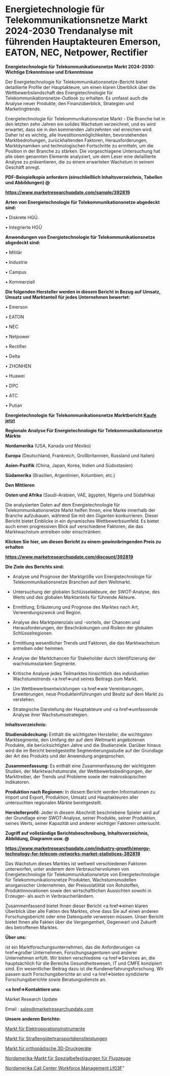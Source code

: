 # Energietechnologie für Telekommunikationsnetze Markt 2024-2030 Trendanalyse mit führenden Hauptakteuren Emerson, EATON, NEC, Netpower, Rectifier

<strong>Energietechnologie für Telekommunikationsnetze Markt 2024-2030: Wichtige Erkenntnisse und Erkenntnisse</strong>

Der Energietechnologie für Telekommunikationsnetze-Bericht bietet detaillierte Profile der Hauptakteure, um einen klaren Überblick über die Wettbewerbslandschaft des Energietechnologie für Telekommunikationsnetze-Outlook zu erhalten. Es umfasst auch die Analyse neuer Produkte, den Finanzüberblick, Strategien und Marketingtrends.

Energietechnologie für Telekommunikationsnetze Markt - Die Branche hat in den letzten zehn Jahren ein solides Wachstum verzeichnet, und es wird erwartet, dass sie in den kommenden Jahrzehnten viel erreichen wird. Daher ist es wichtig, alle Investitionsmöglichkeiten, bevorstehenden Marktbedrohungen, zurückhaltenden Faktoren, Herausforderungen, Marktdynamiken und technologischen Fortschritte zu ermitteln, um die Position in der Branche zu stärken. Die vorgeschlagene Untersuchung hat alle oben genannten Elemente analysiert, um dem Leser eine detaillierte Analyse zu präsentieren, die zu einem erwarteten Wachstum in seinem Geschäft anregt.



<strong><b>PDF-Beispielkopie anfordern (einschließlich Inhaltsverzeichnis, Tabellen und Abbildungen) @ </b></strong>

<strong><a href=https://www.marketresearchupdate.com/sample/392819>

<strong>https://www.marketresearchupdate.com/sample/392819</u></a></strong></strong>



<strong>Arten von Energietechnologie für Telekommunikationsnetze abgedeckt sind:</strong>

• Diskrete HGÜ.

• Integrierte HGÜ



<strong>Anwendungen von Energietechnologie für Telekommunikationsnetze abgedeckt sind:</strong>

• Militär

• Industrie

• Campus

• Kommerziell



<strong>Die folgenden Hersteller werden in diesem Bericht in Bezug auf Umsatz, Umsatz und Marktanteil für jedes Unternehmen bewertet:</strong>

• Emerson

• EATON

• NEC

• Netpower

• Rectifier

• Delta

• ZHONHEN

• Huawei

• DPC

• ATC

• Putian



<strong>Energietechnologie für Telekommunikationsnetze Marktbericht <a href=https://www.marketresearchupdate.com/buynow/392819>Kaufe jetzt</a></strong>



<strong>Regionale Analyse Für Energietechnologie für Telekommunikationsnetze Märkte</strong>



<strong>Nordamerika</strong> (USA, Kanada und Mexiko)



<strong>Europa</strong> (Deutschland, Frankreich, Großbritannien, Russland und Italien)



<strong>Asien-Pazifik</strong> (China, Japan, Korea, Indien und Südostasien)



<strong>Südamerika</strong> (Brasilien, Argentinien, Kolumbien, etc.)



<strong>Den Mittleren</strong> 

<strong>Osten und Afrika</strong> (Saudi-Arabien, VAE, ägypten, Nigeria und Südafrika)

Die analysierten Daten auf dem Energietechnologie für Telekommunikationsnetze Markt helfen Ihnen, eine Marke innerhalb der Branche aufzubauen, während Sie mit den Giganten konkurrieren. Dieser Bericht bietet Einblicke in ein dynamisches Wettbewerbsumfeld. Es bietet auch einen progressiven Blick auf verschiedene Faktoren, die das Marktwachstum antreiben oder einschränken.



<strong>Klicken Sie hier, um diesen Bericht zu einem gewinnbringenden Preis zu erhalten
</strong>

<strong><a href=https://www.marketresearchupdate.com/discount/392819>https://www.marketresearchupdate.com/discount/392819</b></u></strong></a>



<strong>Die Ziele des Berichts sind:</strong>

- Analyse und Prognose der Marktgröße von Energietechnologie für Telekommunikationsnetze Branchen auf dem Weltmarkt.

- Untersuchung der globalen Schlüsselakteure, der SWOT-Analyse, des Werts und des globalen Marktanteils für führende Akteure.

- Ermittlung, Erläuterung und Prognose des Marktes nach Art, Verwendungszweck und Region.

- Analyse des Marktpotenzials und -vorteils, der Chancen und Herausforderungen, der Beschränkungen und Risiken der globalen Schlüsselregionen.

- Ermittlung wesentlicher Trends und Faktoren, die das Marktwachstum antreiben oder hemmen.

- Analyse der Marktchancen für Stakeholder durch Identifizierung der wachstumsstarken Segmente.

- Kritische Analyse jedes Teilmarktes hinsichtlich des individuellen Wachstumstrends <a href=>und</a> seines Beitrags zum Markt.

- Um Wettbewerbsentwicklungen <a href=>wie</a> Vereinbarungen, Erweiterungen, neue Produkteinführungen und Besitz auf dem Markt zu verstehen.

- Strategische Darstellung der Hauptakteure und <a href=>umfas</a>sende Analyse ihrer Wachstumsstrategien.



<strong>Inhaltsverzeichnis:</strong>



<strong>Studienabdeckung:</strong> Enthält die wichtigsten Hersteller, die wichtigsten Marktsegmente, den Umfang der auf dem Weltmarkt angebotenen Produkte, die berücksichtigten Jahre und die Studienziele. Darüber hinaus wird die im Bericht bereitgestellte Segmentierungsstudie auf der Grundlage der Art des Produkts und der Anwendung angesprochen.



<strong>Zusammenfassung:</strong> Es enthält eine Zusammenfassung der wichtigsten Studien, der Marktwachstumsrate, der Wettbewerbsbedingungen, der Markttreiber, der Trends und Probleme sowie der makroskopischen Indikatoren.



<strong>Produktion nach Regionen:</strong> In diesem Bericht werden Informationen zu Import und Export, Produktion, Umsatz und Hauptakteuren aller untersuchten regionalen Märkte bereitgestellt.



<strong>Herstellerprofil:</strong> Jeder in diesem Abschnitt beschriebene Spieler wird auf der Grundlage einer SWOT-Analyse, seiner Produkte, seiner Produktion, seines Werts, seiner Kapazität und anderer wichtiger Faktoren untersucht.



<strong><b>Zugriff auf vollständige Berichtsbeschreibung, Inhaltsverzeichnis, Abbildung, Diagramm usw. @ </b></strong>

<strong><a href=https://www.marketresearchupdate.com/industry-growth/energy-technology-for-telecom-networks-market-statistices-392819>https://www.marketresearchupdate.com/industry-growth/energy-technology-for-telecom-networks-market-statistices-392819</a></strong>

Das Wachstum dieses Marktes ist weltweit verschiedenen Faktoren unterworfen, unter anderem dem Verbrauchervolumen von Energietechnologie für Telekommunikationsnetze von Energietechnologie für Telekommunikationsnetze Produkten, Wachstumsmodellen anorganischer Unternehmen, der Preisvolatilität von Rohstoffen, Produktinnovationen sowie den wirtschaftlichen Aussichten sowohl in Erzeuger- als auch in Verbraucherländern.

Zusammenfassend bietet Ihnen dieser Bericht <a href=>einen</a> klaren Überblick über alle Fakten des Marktes, ohne dass Sie auf einen anderen Forschungsbericht oder eine Datenquelle verweisen müssen. Unser Bericht bietet Ihnen alle Fakten über die Vergangenheit, Gegenwart und Zukunft des betroffenen Marktes.



<strong>Über uns:</strong>

 ist ein Marktforschungsunternehmen, das die Anforderungen <a href=>großer</a> Unternehmen, Forschungsagenturen und anderer Unternehmen erfüllt. Wir bieten verschiedene <a href=>Services</a> an, die hauptsächlich für die Bereiche Gesundheitswesen, IT und CMFE konzipiert sind. Ein wesentlicher Beitrag dazu ist die Kundenerfahrungsforschung. Wir passen auch Forschungsberichte an und <a href=>bieten</a> syndizierte Forschungsberichte sowie Beratungsdienste an.



<strong><a href=>Kontaktiere uns:</a></strong>

Market Research Update

Email : sales@marketresearchupdate.com



<strong>Unsere anderen Berichte:</strong>

<a href=https://www.linkedin.com/pulse/electroporation-instruments-market-size-historical>Markt für Elektroporationsinstrumente</a>

<a href=https://www.linkedin.com/pulse/road-freight-transportation-services-market/>Markt für Straßengütertransportdienstleistungen</a>

<a href=https://www.linkedin.com/pulse/orthopedic-3d-printing-devices-market-size-trends-1f>Markt für orthopädische 3D-Druckgeräte</a>

<a href=https://www.linkedin.com/pulse/north-america-aircraft-specialty-fasteners-market-2023>Nordamerika-Markt für Spezialbefestigungen für Flugzeuge</a>

<a href=https://www.linkedin.com/pulse/north-america-call-centre-workforce-management-lf03f/>Nordamerika Call Center Workforce Management Lf03F</a>"

